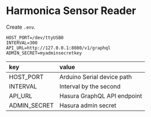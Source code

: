 # Harmonica Sensor Reader

Create `.env`.

```env
HOST_PORT=/dev/ttyUSB0
INTERVAL=300
API_URL=http://127.0.0.1:8080/v1/graphql
ADMIN_SECRET=myadminsecretkey
```

|key|value|
|:--|:--|
|HOST_PORT|Arduino Serial device path|
|INTERVAL|Interval by the second|
|API_URL|Hasura GraphQL API endpoint|
|ADMIN_SECRET|Hasura admin secret|
